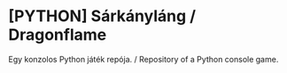 # [PYTHON] Sárkányláng / Dragonflame
Egy konzolos Python játék repója. / Repository of a Python console game.


